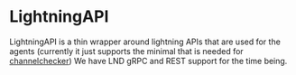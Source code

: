# LightningAPI

LightningAPI is  a thin wrapper around lightning APIs that are used for the agents (currently it just supports the minimal that is needed for [channelchecker](../channelchecker))
We have LND gRPC and REST support for the time being.
